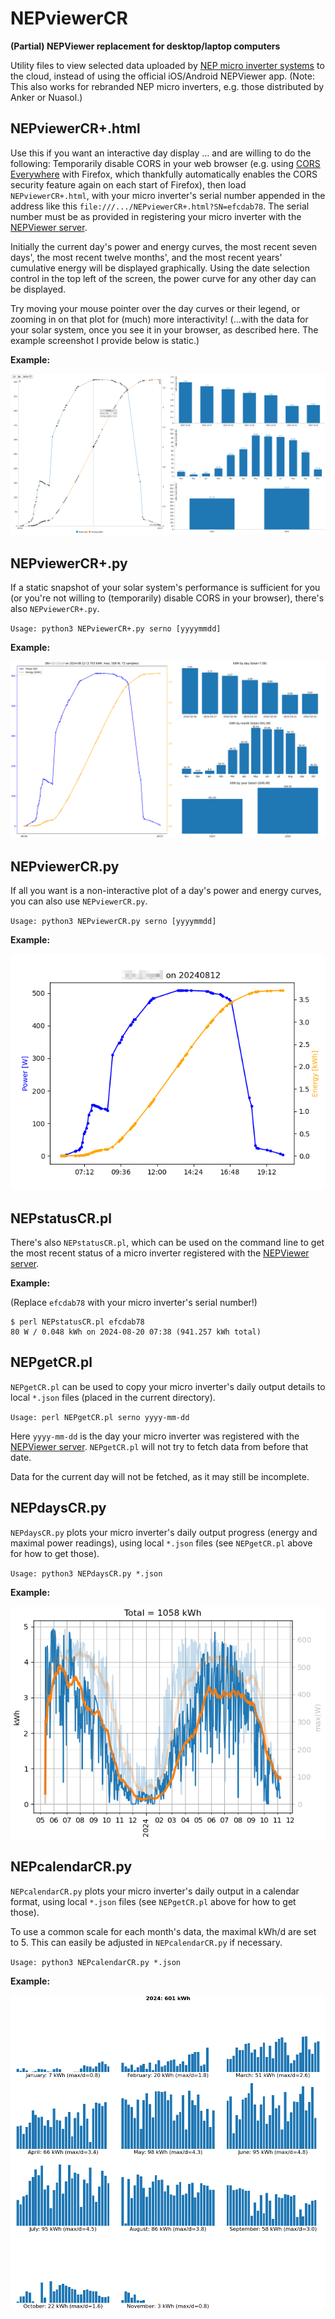 # NEPviewerCR

**(Partial) NEPViewer replacement for desktop/laptop computers**

Utility files to view selected data uploaded by [NEP micro inverter 
systems](https://northernep.com/products/microinverters/) to the cloud, instead 
of using the official iOS/Android NEPViewer app. (Note: This also works for 
rebranded NEP micro inverters, e.g. those distributed by Anker or Nuasol.)

## NEPviewerCR+.html

Use this if you want an interactive day display ... and are willing to do the 
following: Temporarily disable CORS in your web browser (e.g. using [CORS 
Everywhere](https://github.com/spenibus/cors-everywhere-firefox-addon) with 
Firefox, which thankfully automatically enables the CORS security feature again 
on each start of Firefox),
then load `NEPviewerCR+.html`, with your micro inverter's serial number 
appended in the address like this `file:///.../NEPviewerCR+.html?SN=efcdab78`. 
The serial number must be as provided in registering your micro inverter with 
the [NEPViewer server](https://nepviewer.com/).

Initially the current day's power and energy curves, the most recent seven 
days', the most recent twelve months', and the most recent years' cumulative 
energy will be displayed graphically. Using the date selection control in the 
top left of the screen, the power curve for any other day can be displayed.

Try moving your mouse pointer over the day curves or their legend, or
zooming in on that plot for (much) more interactivity! (...with the data
for your solar system, once you see it in your browser, as described here.
The example screenshot I provide below is static.)

**Example:**

![NEPviewerCR+.html](img/NEPviewerCR+.png)

## NEPviewerCR+.py

If a static snapshot of your solar system's performance is sufficient for you 
(or you're not willing to (temporarily) disable CORS in your browser), there's 
also `NEPviewerCR+.py`.

`Usage: python3 NEPviewerCR+.py serno [yyyymmdd]`

**Example:**

![NEPviewerCR+.py](img/SN=efcdab78_on_2024-08-12.png)

## NEPviewerCR.py

If all you want is a non-interactive plot of a day's power and energy curves, 
you can also use `NEPviewerCR.py`.

`Usage: python3 NEPviewerCR.py serno [yyyymmdd]`

**Example:**

![NEPviewerCR.py](img/NEPviewerCR.png)

## NEPstatusCR.pl

There's also `NEPstatusCR.pl`, which can be used on the command line to get the 
most recent status of a micro inverter registered with the
[NEPViewer server](https://nepviewer.com/).

**Example:**

(Replace `efcdab78` with your micro inverter's serial number!)
```
$ perl NEPstatusCR.pl efcdab78
80 W / 0.048 kWh on 2024-08-20 07:38 (941.257 kWh total)
```

## NEPgetCR.pl

`NEPgetCR.pl` can be used to copy your micro inverter's daily output details
to local `*.json` files (placed in the current directory).

`Usage: perl NEPgetCR.pl serno yyyy-mm-dd`

Here `yyyy-mm-dd` is the day your micro inverter was registered with  the
[NEPViewer server](https://nepviewer.com/). `NEPgetCR.pl` will not try to
fetch data from before that date.

Data for the current day will not be fetched, as it may still be incomplete.

## NEPdaysCR.py

`NEPdaysCR.py` plots your micro inverter's daily output progress (energy and
maximal power readings), using local `*.json` files (see `NEPgetCR.pl` above
for how to get those).

`Usage: python3 NEPdaysCR.py *.json`

**Example:**

![NEPdaysCR.py](img/NEPdaysCR.png)

## NEPcalendarCR.py

`NEPcalendarCR.py` plots your micro inverter's daily output in a calendar format,
using local `*.json` files (see `NEPgetCR.pl` above for how to get those).

To use a common scale for each month's data, the maximal kWh/d are set to 5.
This can easily be adjusted in `NEPcalendarCR.py` if necessary.

`Usage: python3 NEPcalendarCR.py *.json`

**Example:**

![NEPcalendarCR.py](img/2024.png)
